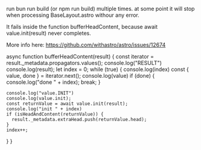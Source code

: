run bun run build (or npm run build) multiple times. at some point it will stop when processing BaseLayout.astro withour any error.

It fails inside the function bufferHeadContent, because await value.init(result) never completes.

More info here: https://github.com/withastro/astro/issues/12674

async function bufferHeadContent(result) {
  const iterator = result._metadata.propagators.values();
  console.log("RESULT")
  console.log(result);
  let index = 0;
  while (true) {
    console.log(index)
    const { value, done } = iterator.next();
    console.log(value)
    if (done) {
      console.log("done " + index);
      break;
    }
   
    console.log("value.INIT")
    console.log(value.init);
    const returnValue = await value.init(result);
    console.log("init " + index)
    if (isHeadAndContent(returnValue)) {
      result._metadata.extraHead.push(returnValue.head);
    }
    index++;
  }
}
